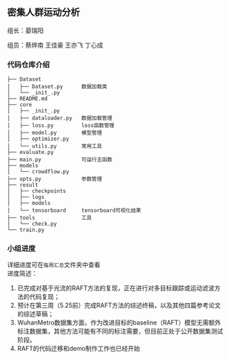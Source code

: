 ## 密集人群运动分析

组长：晏瑞阳

组员：蔡烨南 王佳豪 王亦飞 丁心成

### 代码仓库介绍
```
├── Dataset
│   ├── Dataset.py      数据加载类
│   └── _init_.py
├── README.md
├── core
│   ├── _init_.py
│   ├── dataloader.py   数据加载管理
│   ├── loss.py         loss函数管理
│   ├── model.py        模型管理
│   ├── optimizer.py
│   └── utils.py        常用工具
├── evaluate.py
├── main.py             可运行主函数
├── models
│   └── crowdflow.py
├── opts.py             参数管理
├── result
│   ├── checkpoints
│   ├── logs
│   ├── models
│   └── tensorboard     tensorboard可视化结果
├── tools               工具
│   └── check.py        
└── train.py
```
### 小组进度
详细进度可在`每周汇总`文件夹中查看  
进度简述：
1. 已完成对基于光流的RAFT方法的复现，正在进行对多目标跟踪或运动滤波方法的代码复现；
2. 预计在第三周（5.25前）完成RAFT方法的综述终稿，以及其他四篇参考论文的综述草稿；
3. WuhanMetro数据集方面，作为改进目标的baseline（RAFT）模型无需额外标注数据集，其他方法可能有不同的标注需要，但目前正处于公开数据集测试阶段。
4. RAFT的代码迁移和demo制作工作也已经开始

